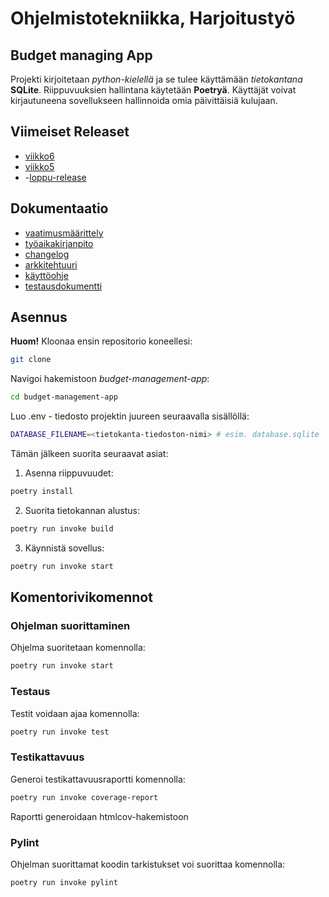 # Ohjelmistotekniikka, Harjoitustyö

## Budget managing App

Projekti kirjoitetaan _python-kielellä_ ja se tulee käyttämään _tietokantana_ **SQLite**. Riippuvuuksien hallintana käytetään **Poetryä**.
Käyttäjät voivat kirjautuneena sovellukseen hallinnoida omia päivittäisiä kulujaan.
## Viimeiset Releaset
- [viikko6](https://github.com/BorisBanchev/ot-harjoitustyo/releases/tag/Viikko6)
- [viikko5](https://github.com/BorisBanchev/ot-harjoitustyo/releases/tag/Viikko5)
- -[loppu-release](https://github.com/BorisBanchev/ot-harjoitustyo/releases/tag/loppu-release)
## Dokumentaatio

- [vaatimusmäärittely](https://github.com/BorisBanchev/ot-harjoitustyo/tree/main/budget-management-app/dokumentaatio/vaatimusmaarittely.md)
- [työaikakirjanpito](https://github.com/BorisBanchev/ot-harjoitustyo/tree/main/budget-management-app/dokumentaatio/tyoaikakirjanpito.md)
- [changelog](https://github.com/BorisBanchev/ot-harjoitustyo/tree/main/budget-management-app/dokumentaatio/changelog.md)
- [arkkitehtuuri](https://github.com/BorisBanchev/ot-harjoitustyo/tree/main/budget-management-app/dokumentaatio/arkkitehtuuri.md)
- [käyttöohje](https://github.com/BorisBanchev/ot-harjoitustyo/blob/main/budget-management-app/dokumentaatio/kayttoohje.md)
- [testausdokumentti](https://github.com/BorisBanchev/ot-harjoitustyo/blob/main/budget-management-app/dokumentaatio/testaus.md)

## Asennus

**Huom!** Kloonaa ensin repositorio koneellesi:

```bash
git clone
```

Navigoi hakemistoon _budget-management-app_:

```bash
cd budget-management-app
```

Luo .env - tiedosto projektin juureen seuraavalla sisällöllä:

```bash
DATABASE_FILENAME=<tietokanta-tiedoston-nimi> # esim. database.sqlite
```

Tämän jälkeen suorita seuraavat asiat:

1. Asenna riippuvuudet:

```bash
poetry install
```

2. Suorita tietokannan alustus:

```bash
poetry run invoke build
```

3. Käynnistä sovellus:

```bash
poetry run invoke start
```

## Komentorivikomennot

### Ohjelman suorittaminen

Ohjelma suoritetaan komennolla:

```bash
poetry run invoke start
```

### Testaus

Testit voidaan ajaa komennolla:

```bash
poetry run invoke test
```

### Testikattavuus

Generoi testikattavuusraportti komennolla:

```bash
poetry run invoke coverage-report
```

Raportti generoidaan htmlcov-hakemistoon

### Pylint
Ohjelman suorittamat koodin tarkistukset voi suorittaa komennolla:

```bash
poetry run invoke pylint
```
